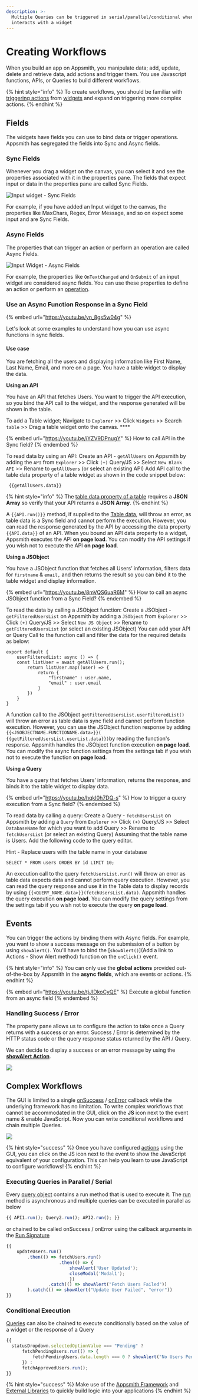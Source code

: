 ```yaml
---
description: >-
  Multiple Queries can be triggered in serial/parallel/conditional when a user
  interacts with a widget
---
```


# Creating Workflows

When you build an app on Appsmith, you manipulate data; add, update, delete and retrieve data, add actions and trigger them. You use Javascript functions, APIs, or Queries to build different workflows.

{% hint style="info" %}
To create workflows, you should be familiar with [triggering actions](<../../reference/appsmith-framework/README (1).md#functions>) from [widgets](broken-reference/) and expand on triggering more complex actions.
{% endhint %}

## **Fields**

The widgets have fields you can use to bind data or trigger operations. Appsmith has segregated the fields into Sync and Async fields.

### **Sync Fields**

Whenever you drag a widget on the canvas, you can select it and see the properties associated with it in the properties pane. The fields that expect input or data in the properties pane are called Sync Fields.

![Input widget - Sync Fields](<../../.gitbook/assets/Writing Code  Creating Workflows  Sync Fields  Input Widget.png>)

For example, if you have added an Input widget to the canvas, the properties like MaxChars, Regex, Error Message, and so on expect some input and are Sync Fields.

### **Async Fields**

The properties that can trigger an action or perform an operation are called Async Fields.

![Input Widget - Async Fields](<../../.gitbook/assets/Writing Code  Creating Workflows  Async Fields  Input Widget.png>)

For example, the properties like `OnTextChanged` and `OnSubmit` of an input widget are considered async fields. You can use these properties to define an action or perform an [operation](<../../reference/appsmith-framework/README (1).md#functions>).

### **Use an Async Function Response in a Sync Field**

{% embed url="https://youtu.be/yn_8gs5w04g" %}

Let's look at some examples to understand how you can use async functions in sync fields.

#### **Use case**

You are fetching all the users and displaying information like First Name, Last Name, Email, and more on a page. You have a table widget to display the data.

**Using an API**

You have an API that fetches Users. You want to trigger the API execution, so you bind the API call to the widget, and the response generated will be shown in the table.

To add a Table widget; Navigate to `Explorer` >> Click `Widgets` >> Search `table` >> Drag a table widget onto the canvas. \*\*\*\*

{% embed url="https://youtu.be/iYZV9DPnugY" %}
How to call API in the Sync field?
{% endembed %}

To read data by using an API: Create an API - `getAllUsers` on Appsmith by adding the `API` from `Explorer` >> Click `(+)` Query/JS >> Select `New Blank API` >> Rename to `getAllUsers` (or select an existing API) Add API call to the table data property of a table widget as shown in the code snippet below:

```
 {{getAllUsers.data}}
```

{% hint style="info" %}
The [table data property of a table](../../reference/widgets/table/#table-data) requires a **JSON Array** so verify that your API returns a **JSON Array**.
{% endhint %}

A `{{API.run()}}` method, if supplied to the [Table data](../../reference/widgets/table/#table-data), will throw an error, as table data is a Sync field and cannot perform the execution. However, you can read the response generated by the API by accessing the data property `{{API.data}}` of an API. When you bound an API data property to a widget, Appsmith executes the API **on page load**. You can modify the API settings if you wish not to execute the API **on page load**.

**Using a JSObject**

You have a JSObject function that fetches all Users’ information, filters data for `firstname` & `email,` and then returns the result so you can bind it to the table widget and display information.

{% embed url="https://youtu.be/8mVQS6uaR6M" %}
How to call an async JSObject function from a Sync Field?
{% endembed %}

To read the data by calling a JSObject function: Create a JSObject - `getFilteredUsersList` on Appsmith by adding a `JSObject` from `Explorer` >> Click `(+)` Query/JS >> Select `New JS Object` >> Rename to `getFilteredUsersList` (or select an existing JSObject) You can add your API or Query Call to the function call and filter the data for the required details as below:

```
export default {
	userFilteredList: async () => {
	const listUser = await getAllUsers.run();
		return listUser.map((user) => {
			return {
				"firstname" : user.name,
				"email" : user.email
			}
		})		
	}
}
```

A function call to the JSObject `getFilteredUsersList.userFilteredList()` will throw an error as table data is sync field and cannot perform function execution. However, you can use the JSObject function response by adding `{{<JSOBJECTNAME.FUNCTIONAME.data>}}(` `{{getFilteredUsersList.userList.data}})`by reading the function's response. Appsmith handles the JSObject function execution **on page load**. You can modify the async function settings from the settings tab if you wish not to execute the function **on page load**.

**Using a Query**

You have a query that fetches Users’ information, returns the response, and binds it to the table widget to display data.

{% embed url="https://youtu.be/hqkI0h7DQ-s" %}
How to trigger a query execution from a Sync field?
{% endembed %}

To read data by calling a query: Create a Query - `fetchUsersList` on Appsmith by adding a `Query` from `Explorer` >> Click `(+)` Query/JS >> Select `DatabaseName` for which you want to add Query >> Rename to `fetchUsersList` (or select an existing Query) Assuming that the table name is Users. Add the following code to the query editor.

Hint - Replace users with the table name in your database

```
SELECT * FROM users ORDER BY id LIMIT 10;
```

An execution call to the query `fetchUsersList.run()` will throw an error as table data expects data and cannot perform query execution. However, you can read the query response and use it in the Table data to display records by using `{{<QUERY_NAME.data>}}(fetchUsersList.data)`. Appsmith handles the query execution **on page load**. You can modify the query settings from the settings tab if you wish not to execute the query **on page load**.

## **Events**

You can trigger the actions by binding them with Async fields. For example, you want to show a success message on the submission of a button by using `showAlert()`. You'll have to bind the \[`showAlert()`]\(Add a link to Actions - Show Alert method) function on the `onClick()` event.

{% hint style="info" %}
You can only use the **global actions** provided out-of-the-box by Appsmith in the **async** **fields**, which are events or actions.
{% endhint %}

{% embed url="https://youtu.be/tjJIDkoCyQE" %}
Execute a global function from an async field
{% endembed %}

### Handling Success / Error

The property pane allows us to configure the action to take once a Query returns with a success or an error. Success / Error is determined by the HTTP status code or the query response status returned by the API / Query.

We can decide to display a success or an error message by using the [**showAlert Action**](broken-reference/).

![](<../../.gitbook/assets/error handling.gif>)

## Complex Workflows

The GUI is limited to a single [onSuccess](broken-reference/) / [onError](broken-reference/) callback while the underlying framework has no limitation. To write complex workflows that cannot be accommodated in the GUI, click on the **JS** icon next to the event name & enable JavaScript. Now you can write conditional workflows and chain multiple Queries.

![](<../../.gitbook/assets/conditional query.gif>)

{% hint style="success" %}
Once you have configured [actions](broken-reference/) using the GUI, you can click on the JS icon next to the event to show the JavaScript equivalent of your configuration. This can help you learn to use JavaScript to configure workflows!
{% endhint %}

### Executing Queries in Parallel / Serial

Every [query object](broken-reference/) contains a run method that is used to execute it. The [run](broken-reference/) method is asynchronous and multiple queries can be executed in parallel as below

```javascript
{{ API1.run(); Query2.run(); API2.run(); }}
```

or chained to be called onSuccess / onError using the callback arguments in the [Run Signature](broken-reference/)

```javascript
{{ 
    updateUsers.run()
	    .then(() => fetchUsers.run()
	                .then(() => { 
	                    showAlert('User Updated'); 
	                    closeModal('Modal1'); 
		                })
				.catch(() => showAlert("Fetch Users Failed"))
	    ).catch(() => showAlert("Update User Failed", "error")) 
}}
```

### Conditional Execution

[Queries](../data-access-and-binding/querying-a-database/) can also be chained to execute conditionally based on the value of a widget or the response of a Query

```javascript
{{ 
  statusDropdown.selectedOptionValue === "Pending" ?
      fetchPendingUsers.run(() => {
          fetchPendingUsers.data.length === 0 ? showAlert("No Users Pending Approval", "info") : showAlert("Fetched Users", "success");
      }) :
      fetchApprovedUsers.run();
}}
```

{% hint style="success" %}
Make use of the [Appsmith Framework](<../../reference/appsmith-framework/README (1).md>) and [External Libraries](ext-libraries.md) to quickly build logic into your applications
{% endhint %}
